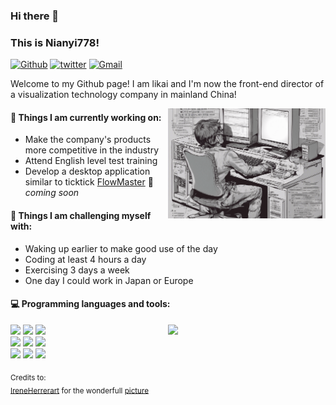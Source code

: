 ### Hi there 👋 
### This is Nianyi778!

[![Github](https://img.shields.io/badge/-Github-000?style=flat&logo=Github&logoColor=white)](https://github.com/nianyi778)
[![twitter](https://img.shields.io/badge/-twitter-black?style=flat&logo=twitter&logoColor=white)](https://x.com/nianyi_778)
[![Gmail](https://img.shields.io/badge/-Gmail-c14438?style=flat&logo=Gmail&logoColor=white)](mailto:nianyi778@gmail.com)

Welcome to my Github page! I am likai and I'm now the front-end director of a visualization technology company in mainland China!  

<img align="right" alt="img" src="https://github.com/nianyi778/nianyi778/blob/main/user.png" width="50%" height="auto" />


#### 🌱 Things I am currently working on: 
- Make the company's products more competitive in the industry 
- Attend English level test training
- Develop a desktop application similar to ticktick [FlowMaster](https://github.com/nianyi778/FlowMaster) 🚀 *coming soon*

#### :muscle: Things I am challenging myself with:
- Waking up earlier to make good use of the day
- Coding at least 4 hours a day
- Exercising 3 days a week
- One day I could work in Japan or Europe

#### :computer: Programming languages and tools: 
<p>
	<img width="50%" align="right" src="https://github-readme-stats.vercel.app/api?username=nianyi778&show_icons=true&hide_border=true" />

<code><img width="10%" src="https://www.vectorlogo.zone/logos/reactjs/reactjs-ar21.svg"></code>
<code><img width="10%" src="https://www.vectorlogo.zone/logos/electronjs/electronjs-ar21.svg"></code>
<code><img width="8%" src="https://www.vectorlogo.zone/logos/sqlite/sqlite-ar21.svg"></code>
<br />
<code><img width="10%" src="https://www.vectorlogo.zone/logos/nestjs/nestjs-ar21.svg"></code>
<code><img width="10%" src="https://www.vectorlogo.zone/logos/dartlang/dartlang-ar21.svg"></code>
<code><img width="10%" src="https://www.vectorlogo.zone/logos/kotlinlang/kotlinlang-ar21.svg"></code>
<br />
<code><img width="10%" src="https://www.vectorlogo.zone/logos/rust-lang/rust-lang-ar21.svg"></code>
<code><img width="10%" src="https://www.vectorlogo.zone/logos/mongodb/mongodb-ar21.svg"></code>
<code><img width="10%" src="https://www.vectorlogo.zone/logos/git-scm/git-scm-ar21.svg"></code>
</p>

<sub>Credits to: <br/>[IreneHerrerart](https://www.artstation.com/ireneherrera) for the wonderfull [picture](https://github.com/FernandoRoldan93/FernandoRoldan93/blob/master/cover_image.jpg)</sub>
